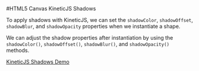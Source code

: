
#HTML5 Canvas KineticJS Shadows

To apply shadows with KineticJS, we can set the `shadowColor`, `shadowOffset`, `shadowBlur`, and `shadowOpacity` properties when we instantiate a shape.

We can adjust the shadow properties after instantiation by using the `shadowColor()`, `shadowOffset()`, `shadowBlur()`, and `shadowOpacity()` methods.


<a class="jsbin-embed" href="http://jsbin.com/sugel/1/embed?js,output">KineticJS Shadows Demo</a><script src="http://static.jsbin.com/js/embed.js"></script>
